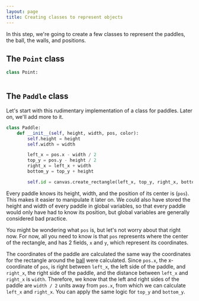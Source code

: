 ```yaml
---
layout: page
title: Creating classes to represent objects
---
```


In this step, we're going to create a few classes to represent the paddles, the ball, the walls, and positions.

## The `Point` class

```python
class Point:
    
``` 

## The `Paddle` class

Let's start with this rudimentary implementation of a class for paddles. Later on, we'll add more to it.

```python
class Paddle:
    def __init__(self, height, width, pos, color):
        self.height = height
        self.width = width

        left_x = pos.x - width / 2
        top_y = pos.y - height / 2
        right_x = left_x + width
        bottom_y = top_y + height

        self.id = canvas.create_rectangle(left_x, top_y, right_x, bottom_y, fill=color)
```

Every paddle knows its height, width, and the position of its center is (`pos`). This makes it easier to manipulate it later on. We could also have stored the height and width of every paddle in global variables, so that every paddle would only have had to know its position, but global variables are generally considered bad practice.

You might be wondering what `pos` is, but let's not worry about that right now. For now, all you need to know is that `pos` represents where the center of the rectangle, and has 2 fields, `x` and `y`, which represent its coordinates.

The coordinates of the paddle are calculated the same way the coordinates for the rectangle around the [ball](https://github.com/ysthakur/arts-n-stem/blob/master/pages/pong/Step1.md#drawing-the-ball) were calculated. Since `pos.x`, the x-coordinate of `pos`, is right between `left_x`, the left side of the paddle, and `right_x`, the right side of the paddle, and the distance between `left_x` and `right_x` is `width`. Therefore, we know that the left and right sides of the paddle are `width / 2` units away from `pos.x`, from which we can calculate `left_x` and `right_x`. You can apply the same logic for `top_y` and `bottom_y`.


